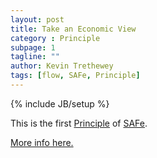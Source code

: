 ```yaml
---
layout: post
title: Take an Economic View
category : Principle
subpage: 1
tagline: ""
author: Kevin Trethewey
tags: [flow, SAFe, Principle]
---
```

{% include JB/setup %}

This is the first [Principle](/principles.html) of [SAFe](/archetype/SAFe/).

[More info here.](http://scaledagileframework.com/take-an-economic-view/)

